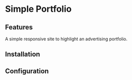 # Simple Portfolio

## Features

A simple responsive site to highlight an advertising portfolio.

## Installation



## Configuration

